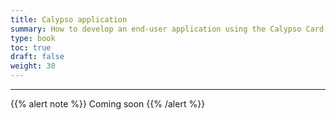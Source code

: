 ```yaml
---
title: Calypso application
summary: How to develop an end-user application using the Calypso Card Extension.
type: book
toc: true
draft: false
weight: 30
---
```


---
{{% alert note %}} Coming soon {{% /alert %}} 